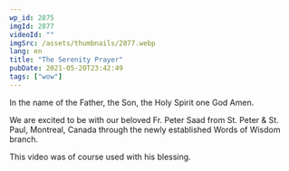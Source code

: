 ```yaml
---
wp_id: 2875
imgId: 2877
videoId: ""
imgSrc: /assets/thumbnails/2877.webp
lang: en
title: "The Serenity Prayer"
pubDate: 2021-05-20T23:42:49
tags: ["wow"]
---
```


<p>In the name of the Father, the Son, the Holy Spirit one God Amen.</p>
<p>We are excited to be with our beloved Fr. Peter Saad from St. Peter &amp; St. Paul, Montreal, Canada through the newly established Words of Wisdom branch.</p>
<p>This video was of course used with his blessing.</p>
<p>&nbsp;</p>
